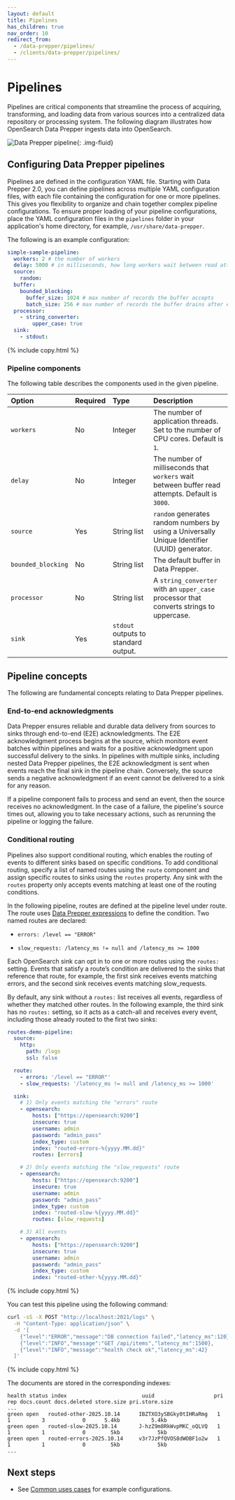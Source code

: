 ```yaml
---
layout: default
title: Pipelines
has_children: true
nav_order: 10
redirect_from:
  - /data-prepper/pipelines/
  - /clients/data-prepper/pipelines/
---
```


# Pipelines

Pipelines are critical components that streamline the process of acquiring, transforming, and loading data from various sources into a centralized data repository or processing system. The following diagram illustrates how OpenSearch Data Prepper ingests data into OpenSearch.

<img src="{{site.url}}{{site.baseurl}}/images/data-prepper-pipeline.png" alt="Data Prepper pipeline">{: .img-fluid}

## Configuring Data Prepper pipelines

Pipelines are defined in the configuration YAML file. Starting with Data Prepper 2.0, you can define pipelines across multiple YAML configuration files, with each file containing the configuration for one or more pipelines. This gives you flexibility to organize and chain together complex pipeline configurations. To ensure proper loading of your pipeline configurations, place the YAML configuration files in the `pipelines` folder in your application's home directory, for example, `/usr/share/data-prepper`.

The following is an example configuration:

```yml
simple-sample-pipeline:
  workers: 2 # the number of workers
  delay: 5000 # in milliseconds, how long workers wait between read attempts
  source:
    random:
  buffer:
    bounded_blocking:
      buffer_size: 1024 # max number of records the buffer accepts
      batch_size: 256 # max number of records the buffer drains after each read
  processor:
    - string_converter:
        upper_case: true
  sink:
    - stdout:
```
{% include copy.html %}

### Pipeline components

The following table describes the components used in the given pipeline.

Option | Required | Type        | Description
:--- | :--- |:------------| :---
`workers` | No | Integer | The number of application threads. Set to the number of CPU cores. Default is `1`. 
`delay` | No | Integer | The number of milliseconds that `workers` wait between buffer read attempts. Default is `3000`.
`source` | Yes | String list | `random` generates random numbers by using a Universally Unique Identifier (UUID) generator. 
`bounded_blocking` | No | String list | The default buffer in Data Prepper.
`processor` | No | String list | A `string_converter` with an `upper_case` processor that converts strings to uppercase.
`sink` | Yes | `stdout` outputs to standard output. 	

## Pipeline concepts

The following are fundamental concepts relating to Data Prepper pipelines.

### End-to-end acknowledgments

Data Prepper ensures reliable and durable data delivery from sources to sinks through end-to-end (E2E) acknowledgments. The E2E acknowledgment process begins at the source, which monitors event batches within pipelines and waits for a positive acknowledgment upon successful delivery to the sinks. In pipelines with multiple sinks, including nested Data Prepper pipelines, the E2E acknowledgment is sent when events reach the final sink in the pipeline chain. Conversely, the source sends a negative acknowledgment if an event cannot be delivered to a sink for any reason.

If a pipeline component fails to process and send an event, then the source receives no acknowledgment. In the case of a failure, the pipeline's source times out, allowing you to take necessary actions, such as rerunning the pipeline or logging the failure.

### Conditional routing

Pipelines also support conditional routing, which enables the routing of events to different sinks based on specific conditions. To add conditional routing, specify a list of named routes using the `route` component and assign specific routes to sinks using the `routes` property. Any sink with the `routes` property only accepts events matching at least one of the routing conditions.

In the following pipeline, routes are defined at the pipeline level under route. The route uses [Data Prepper expressions](https://github.com/opensearch-project/data-prepper/tree/main/examples) to define the condition. Two named routes are declared:

- `errors: /level == "ERROR"`

- `slow_requests: /latency_ms != null and /latency_ms >= 1000`

Each OpenSearch sink can opt in to one or more routes using the `routes:` setting. Events that satisfy a route’s condition are delivered to the sinks that reference that route, for example, the first sink receives events matching errors, and the second sink receives events matching slow_requests.

By default, any sink without a `routes:` list receives all events, regardless of whether they matched other routes. In the following example, the third sink has no `routes:` setting, so it acts as a catch-all and receives every event, including those already routed to the first two sinks:

```yml
routes-demo-pipeline:
  source:
    http:
      path: /logs
      ssl: false

  route:
    - errors: '/level == "ERROR"'
    - slow_requests: '/latency_ms != null and /latency_ms >= 1000' 

  sink:
    # 1) Only events matching the "errors" route
    - opensearch:
        hosts: ["https://opensearch:9200"]
        insecure: true
        username: admin
        password: "admin_pass"
        index_type: custom
        index: "routed-errors-%{yyyy.MM.dd}"
        routes: [errors]

    # 2) Only events matching the "slow_requests" route
    - opensearch:
        hosts: ["https://opensearch:9200"]
        insecure: true
        username: admin
        password: "admin_pass"
        index_type: custom
        index: "routed-slow-%{yyyy.MM.dd}"
        routes: [slow_requests]

    # 3) All events
    - opensearch:
        hosts: ["https://opensearch:9200"]
        insecure: true
        username: admin
        password: "admin_pass"
        index_type: custom
        index: "routed-other-%{yyyy.MM.dd}"
```
{% include copy.html %}

You can test this pipeline using the following command:

```bash
curl -sS -X POST "http://localhost:2021/logs" \
  -H "Content-Type: application/json" \
  -d '[
    {"level":"ERROR","message":"DB connection failed","latency_ms":120},
    {"level":"INFO","message":"GET /api/items","latency_ms":1500},
    {"level":"INFO","message":"health check ok","latency_ms":42}
  ]'
```
{% include copy.html %}

The documents are stored in the corresponding indexes:

```
health status index                        uuid                   pri rep docs.count docs.deleted store.size pri.store.size
...
green open   routed-other-2025.10.14      IBZTXO3ySBGky0tIHRaRmg   1   1          3            0      5.4kb          5.4kb
green open   routed-slow-2025.10.14       J-hzZ9m8RkWvpMKC_oQLVQ   1   1          1            0        5kb            5kb
green open   routed-errors-2025.10.14     v3r7JzPfQVOS8dWOBF1o2w   1   1          1            0        5kb            5kb
...
```

## Next steps

- See [Common uses cases]({{site.url}}{{site.baseurl}}/data-prepper/common-use-cases/common-use-cases/) for example configurations.
